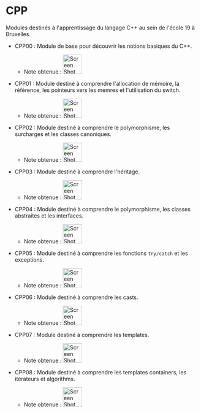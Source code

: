 # CPP
Modules destinés à l'apprentissage du langage C++ au sein de l'école 19 à Bruxelles.

* CPP00 : Module de base pour découvrir les notions basiques du C++.  
  * Note obtenue : <img width="50" alt="Screen Shot 2023-01-11 at 11 01 10 AM" src="https://user-images.githubusercontent.com/107465256/211776565-6bdad55b-f8f0-49be-a315-8e5855e914b4.png">


* CPP01 : Module destiné à comprendre l'allocation de mémoire, la référence, les pointeurs vers les memres et l'utilisation du switch.
  * Note obtenue : <img width="50" alt="Screen Shot 2023-01-11 at 11 03 19 AM" src="https://user-images.githubusercontent.com/107465256/211776902-58240a95-6890-43ab-a808-b854bc48ae0d.png">


* CPP02 : Module destiné à comprendre le polymorphisme, les surcharges et les classes canoniques.  
  * Note obtenue : <img width="50" alt="Screen Shot 2023-01-11 at 11 01 10 AM" src="https://user-images.githubusercontent.com/107465256/211776565-6bdad55b-f8f0-49be-a315-8e5855e914b4.png">
  
* CPP03 : Module destiné à comprendre l'héritage.  
  * Note obtenue : <img width="50" alt="Screen Shot 2023-01-11 at 11 01 10 AM" src="https://user-images.githubusercontent.com/107465256/211776565-6bdad55b-f8f0-49be-a315-8e5855e914b4.png">

* CPP04 : Module destiné à comprendre le polymorphisme, les classes abstraites et les interfaces.  
  * Note obtenue : <img width="50" alt="Screen Shot 2023-01-11 at 11 01 10 AM" src="https://user-images.githubusercontent.com/107465256/211776565-6bdad55b-f8f0-49be-a315-8e5855e914b4.png">
  
* CPP05 : Module destiné à comprendre les fonctions `try/catch` et les exceptions.  
  * Note obtenue : <img width="50" alt="Screen Shot 2023-01-11 at 11 01 10 AM" src="https://user-images.githubusercontent.com/107465256/211776565-6bdad55b-f8f0-49be-a315-8e5855e914b4.png">
  
* CPP06 : Module destiné à comprendre les casts.  
  * Note obtenue : <img width="50" alt="Screen Shot 2023-01-11 at 11 03 51 AM" src="https://user-images.githubusercontent.com/107465256/211777026-5bc3756e-9c87-40a3-acfd-d6589d3cba89.png">

  
* CPP07 : Module destiné à comprendre les templates.  
  * Note obtenue : <img width="50" alt="Screen Shot 2023-01-11 at 11 01 10 AM" src="https://user-images.githubusercontent.com/107465256/211776565-6bdad55b-f8f0-49be-a315-8e5855e914b4.png">
  
* CPP08 : Module destiné à comprendre les templates containers, les itérateurs et algorithms.  
  * Note obtenue : <img width="50" alt="Screen Shot 2023-01-11 at 11 01 10 AM" src="https://user-images.githubusercontent.com/107465256/211776565-6bdad55b-f8f0-49be-a315-8e5855e914b4.png">
  

